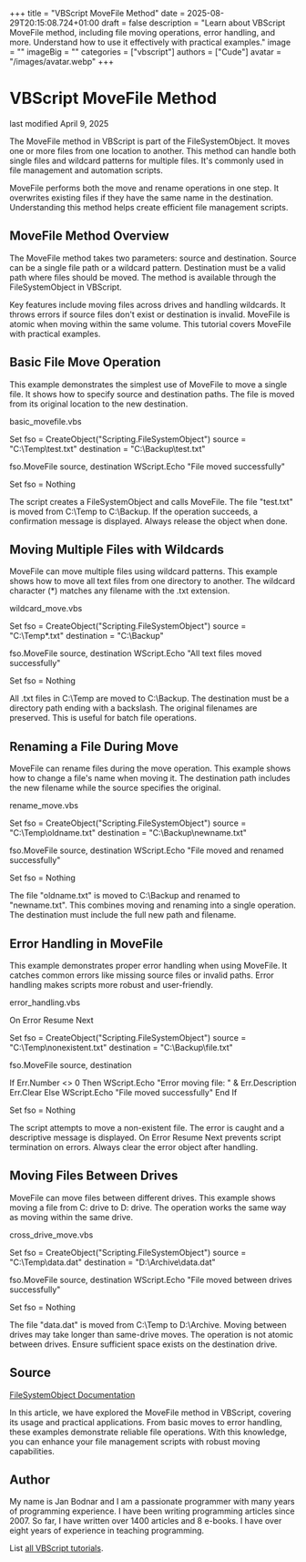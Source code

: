 +++
title = "VBScript MoveFile Method"
date = 2025-08-29T20:15:08.724+01:00
draft = false
description = "Learn about VBScript MoveFile method, including file moving operations, error handling, and more. Understand how to use it effectively with practical examples."
image = ""
imageBig = ""
categories = ["vbscript"]
authors = ["Cude"]
avatar = "/images/avatar.webp"
+++

# VBScript MoveFile Method

last modified April 9, 2025

The MoveFile method in VBScript is part of the
FileSystemObject. It moves one or more files from one location to
another. This method can handle both single files and wildcard patterns for
multiple files. It's commonly used in file management and automation scripts.

MoveFile performs both the move and rename operations in one step.
It overwrites existing files if they have the same name in the destination.
Understanding this method helps create efficient file management scripts.

## MoveFile Method Overview

The MoveFile method takes two parameters: source and destination.
Source can be a single file path or a wildcard pattern. Destination must be a
valid path where files should be moved. The method is available through the
FileSystemObject in VBScript.

Key features include moving files across drives and handling wildcards. It
throws errors if source files don't exist or destination is invalid.
MoveFile is atomic when moving within the same volume. This
tutorial covers MoveFile with practical examples.

## Basic File Move Operation

This example demonstrates the simplest use of MoveFile to move a
single file. It shows how to specify source and destination paths. The file is
moved from its original location to the new destination.

basic_movefile.vbs
  

Set fso = CreateObject("Scripting.FileSystemObject")
source = "C:\Temp\test.txt"
destination = "C:\Backup\test.txt"

fso.MoveFile source, destination
WScript.Echo "File moved successfully"

Set fso = Nothing

The script creates a FileSystemObject and calls MoveFile.
The file "test.txt" is moved from C:\Temp to C:\Backup. If the operation
succeeds, a confirmation message is displayed. Always release the object when
done.

## Moving Multiple Files with Wildcards

MoveFile can move multiple files using wildcard patterns. This
example shows how to move all text files from one directory to another. The
wildcard character (*) matches any filename with the .txt extension.

wildcard_move.vbs
  

Set fso = CreateObject("Scripting.FileSystemObject")
source = "C:\Temp\*.txt"
destination = "C:\Backup\"

fso.MoveFile source, destination
WScript.Echo "All text files moved successfully"

Set fso = Nothing

All .txt files in C:\Temp are moved to C:\Backup. The destination must be a
directory path ending with a backslash. The original filenames are preserved.
This is useful for batch file operations.

## Renaming a File During Move

MoveFile can rename files during the move operation. This example
shows how to change a file's name when moving it. The destination path includes
the new filename while the source specifies the original.

rename_move.vbs
  

Set fso = CreateObject("Scripting.FileSystemObject")
source = "C:\Temp\oldname.txt"
destination = "C:\Backup\newname.txt"

fso.MoveFile source, destination
WScript.Echo "File moved and renamed successfully"

Set fso = Nothing

The file "oldname.txt" is moved to C:\Backup and renamed to "newname.txt". This
combines moving and renaming into a single operation. The destination must
include the full new path and filename.

## Error Handling in MoveFile

This example demonstrates proper error handling when using MoveFile.
It catches common errors like missing source files or invalid paths. Error
handling makes scripts more robust and user-friendly.

error_handling.vbs
  

On Error Resume Next

Set fso = CreateObject("Scripting.FileSystemObject")
source = "C:\Temp\nonexistent.txt"
destination = "C:\Backup\file.txt"

fso.MoveFile source, destination

If Err.Number &lt;&gt; 0 Then
    WScript.Echo "Error moving file: " &amp; Err.Description
    Err.Clear
Else
    WScript.Echo "File moved successfully"
End If

Set fso = Nothing

The script attempts to move a non-existent file. The error is caught and a
descriptive message is displayed. On Error Resume Next prevents
script termination on errors. Always clear the error object after handling.

## Moving Files Between Drives

MoveFile can move files between different drives. This example
shows moving a file from C: drive to D: drive. The operation works the same way
as moving within the same drive.

cross_drive_move.vbs
  

Set fso = CreateObject("Scripting.FileSystemObject")
source = "C:\Temp\data.dat"
destination = "D:\Archive\data.dat"

fso.MoveFile source, destination
WScript.Echo "File moved between drives successfully"

Set fso = Nothing

The file "data.dat" is moved from C:\Temp to D:\Archive. Moving between drives
may take longer than same-drive moves. The operation is not atomic between
drives. Ensure sufficient space exists on the destination drive.

## Source

[FileSystemObject Documentation](https://learn.microsoft.com/en-us/previous-versions/windows/internet-explorer/ie-developer/scripting-articles/1dz311e4(v=vs.84))

In this article, we have explored the MoveFile method in VBScript,
covering its usage and practical applications. From basic moves to error
handling, these examples demonstrate reliable file operations. With this
knowledge, you can enhance your file management scripts with robust moving
capabilities.

## Author

My name is Jan Bodnar and I am a passionate programmer with many years of
programming experience. I have been writing programming articles since 2007. So
far, I have written over 1400 articles and 8 e-books. I have over eight years of
experience in teaching programming.

List [all VBScript tutorials](/vbscript/).